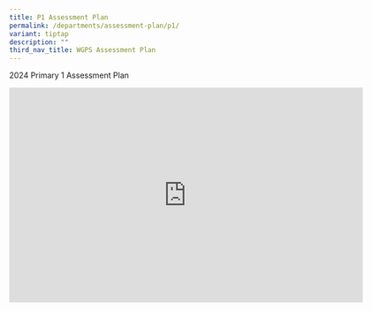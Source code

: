 ```yaml
---
title: P1 Assessment Plan
permalink: /departments/assessment-plan/p1/
variant: tiptap
description: ""
third_nav_title: WGPS Assessment Plan
---
```

<p>2024 Primary 1 Assessment Plan</p><div class="iframe-wrapper"><iframe height="389" width="640" allowfullscreen="true" frameborder="0" src="https://docs.google.com/presentation/d/e/2PACX-1vTZ5FKKFzkArdjVD-2CbEDBaWq2eKNmO9qY-43no43DVs82a9wbMuh_SYw0mGmm8Q/embed?start=false&amp;loop=false&amp;delayms=3000"></iframe></div><p></p>